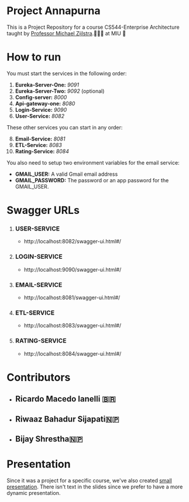 # Project Annapurna
This is a Project Repository for a course CS544-Enterprise Architecture
taught by [Professor Michael Zijlstra](https://manalabs.org/).🧑🏽‍🏫 at MIU 🏫


# How to run
You must start the services in the following order:

1. **Eureka-Server-One:** *9091*
2. **Eureka-Server-Two:** *9092* (optional)
3. **Config-server:** *8000*
4. **Api-gateway-one:** *8080*
5. **Login-Service:** *9090*
6. **User-Service:** *8082*
 

These other services you can start in any order:


8. **Email-Service:** *8081*
9. **ETL-Service:** *8083*
10. **Rating-Service:** *8084*

You also need to setup two environment variables for the email service:
- **GMAIL_USER:** A valid Gmail email address
- **GMAIL_PASSWORD:** The password or an app password for the GMAIL_USER.

# Swagger URLs

1. ### USER-SERVICE
   - http://localhost:8082/swagger-ui.html#/

2. ### LOGIN-SERVICE
   - http://localhost:9090/swagger-ui.html#/

3. ### EMAIL-SERVICE
   - http://localhost:8081/swagger-ui.html#/

4. ### ETL-SERVICE
   - http://localhost:8083/swagger-ui.html#/

5. ### RATING-SERVICE
   - http://localhost:8084/swagger-ui.html#/


# Contributors
- ## Ricardo Macedo Ianelli 🇧🇷
- ## Riwaaz Bahadur Sijapati🇳🇵
- ## Bijay Shrestha🇳🇵

# Presentation
Since it was a project for a specific course, we've also created [small presentation](https://docs.google.com/presentation/d/1O-QTDH0kmuehK4BpleJ2WtXOt_wkxDYWWcnGtuHpZyk/edit#slide=id.gc6f80d1ff_0_0). There isn't text in the slides since we prefer to have a more dynamic presentation.

